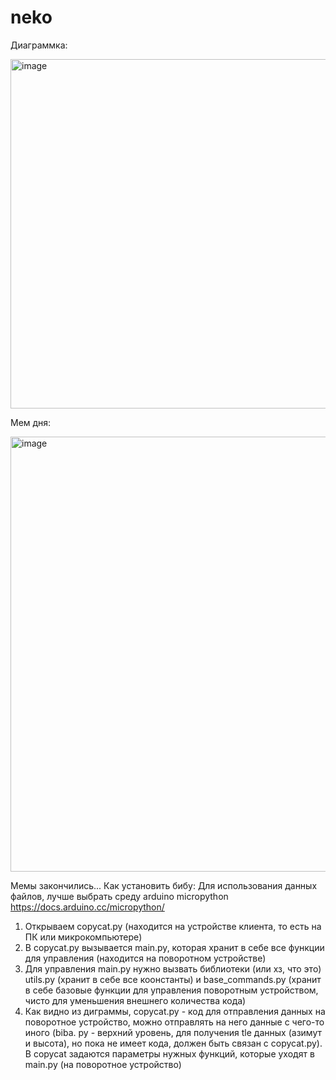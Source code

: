# neko
Диаграммка: 


<img width="679" height="559" alt="image" src="https://github.com/user-attachments/assets/e32439d9-4f1f-4a95-8e9b-bac80b08d48b" />


Мем дня: 

<img width="736" height="696" alt="image" src="https://github.com/user-attachments/assets/b3324a6e-1960-4cf1-a75b-0061b8d8db6c" />


Мемы закончились...
Как установить бибу:
Для использования данных файлов, лучше выбрать среду arduino micropython https://docs.arduino.cc/micropython/
1. Открываем copycat.py (находится на устройстве клиента, то есть на ПК или микрокомпьютере)
2. В copycat.py вызывается main.py, которая хранит в себе все функции для управления (находится на поворотном устройстве)
3. Для управления main.py нужно вызвать библиотеки (или хз, что это) utils.py (хранит в себе все коонстанты) и base_commands.py (хранит в себе базовые функции для управления поворотным устройством, чисто для уменьшения внешнего количества кода)
4. Как видно из диграммы, copycat.py - код для отправления данных на поворотное устройство, можно отправлять на него данные с чего-то иного (biba. py - верхний уровень, для получения tle данных (азимут и высота), но пока не имеет кода, должен быть связан с copycat.py). В copycat задаются параметры нужных функций, которые уходят в main.py (на поворотное устройство)
